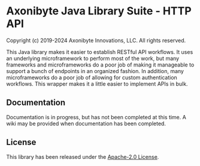 # Axonibyte Java Library Suite - HTTP API

Copyright (c) 2019-2024 Axonibyte Innovations, LLC. All rights reserved.

This Java library makes it easier to establish RESTful API workflows. It uses an
underlying microframework to perform most of the work, but many frameworks and
microframeworks do a poor job of making it manageable to support a bunch of
endpoints in an organized fashion. In addition, many microframeworks do a poor
job of allowing for custom authentication workflows. This wrapper makes it a
little easier to implement APIs in bulk.

## Documentation

Documentation is in progress, but has not been completed at this time. A wiki
may be provided when documentation has been completed.

## License

This library has been released under the [Apache-2.0 License](https://www.apache.org/licenses/LICENSE-2.0.html).
